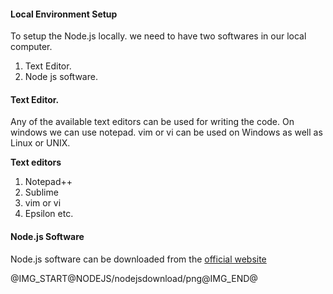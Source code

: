 <h4>Local Environment Setup</h4>
<p>To setup the Node.js locally. we need to have two softwares in our local computer.</p>
<ol type="1">
	<li>Text Editor.</li>
	<li>Node js software.</li>
</ol>
<h4>Text Editor.</h4>
<p>Any of the available text editors can be used for writing the code. On windows we can use notepad. vim or vi can be used on Windows as well as Linux or UNIX.</p>
<span><b>Text editors</b></span>
<ol type="1">
	<li>Notepad++</li>
	<li>Sublime</li>
	<li>vim or vi</li>
	<li>Epsilon etc.</li>
</ol>
<h4>Node.js Software</h4>
<p>Node.js software can be downloaded from the <a href="https://nodejs.org/en/" target="_blank">official  website</a></p>
@IMG_START@NODEJS/nodejsdownload/png@IMG_END@
